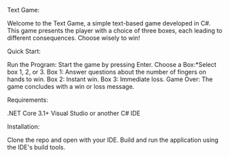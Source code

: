Text Game:

Welcome to the Text Game, a simple text-based game developed in C#. This game presents the player with a choice of three boxes, each leading to different consequences. Choose wisely to win!

Quick Start:

Run the Program: Start the game by pressing Enter.
Choose a Box:*Select box 1, 2, or 3.
Box 1: Answer questions about the number of fingers on hands to win.
Box 2: Instant win.
Box 3: Immediate loss.
Game Over: The game concludes with a win or loss message.

Requirements:

.NET Core 3.1+
Visual Studio or another C# IDE

Installation:

Clone the repo and open with your IDE. Build and run the application using the IDE's build tools.
